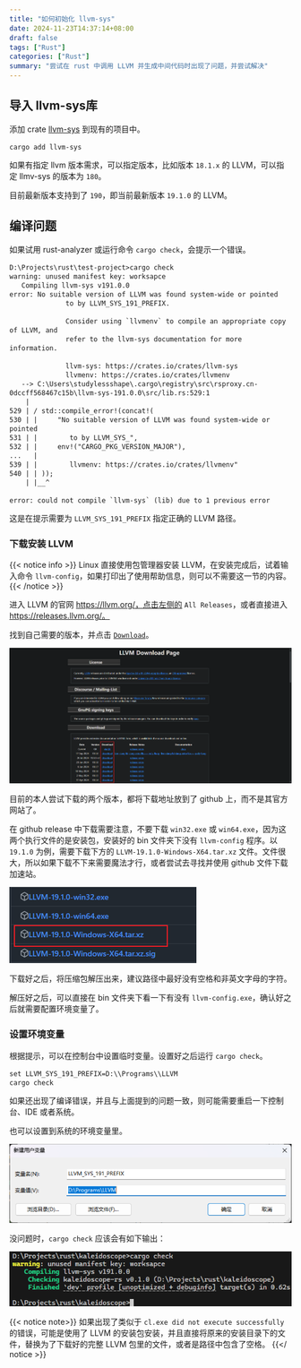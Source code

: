 ```yaml
---
title: "如何初始化 llvm-sys"
date: 2024-11-23T14:37:14+08:00
draft: false
tags: ["Rust"]
categories: ["Rust"]
summary: "尝试在 rust 中调用 LLVM 并生成中间代码时出现了问题，并尝试解决"
---
```


## 导入 llvm-sys库

添加 crate [llvm-sys](https://crates.io/crates/llvm-sys) 到现有的项目中。

```shell
cargo add llvm-sys
```

如果有指定 llvm 版本需求，可以指定版本，比如版本 `18.1.x` 的 LLVM，可以指定 llmv-sys 的版本为 `180`。

目前最新版本支持到了 `190`，即当前最新版本 `19.1.0` 的 LLVM。

## 编译问题

如果试用 rust-analyzer 或运行命令 `cargo check`，会提示一个错误。

```shell
D:\Projects\rust\test-project>cargo check                               
warning: unused manifest key: worksapce
   Compiling llvm-sys v191.0.0
error: No suitable version of LLVM was found system-wide or pointed
              to by LLVM_SYS_191_PREFIX.
       
              Consider using `llvmenv` to compile an appropriate copy of LLVM, and
              refer to the llvm-sys documentation for more information.
       
              llvm-sys: https://crates.io/crates/llvm-sys
              llvmenv: https://crates.io/crates/llvmenv
   --> C:\Users\studylessshape\.cargo\registry\src\rsproxy.cn-0dccff568467c15b\llvm-sys-191.0.0\src/lib.rs:529:1
    |
529 | / std::compile_error!(concat!(
530 | |     "No suitable version of LLVM was found system-wide or pointed
531 | |        to by LLVM_SYS_",
532 | |     env!("CARGO_PKG_VERSION_MAJOR"),
...   |
539 | |        llvmenv: https://crates.io/crates/llvmenv"
540 | | ));
    | |__^

error: could not compile `llvm-sys` (lib) due to 1 previous error
```

这是在提示需要为 `LLVM_SYS_191_PREFIX` 指定正确的 LLVM 路径。

### 下载安装 LLVM

{{< notice info >}}
Linux 直接使用包管理器安装 LLVM，在安装完成后，试着输入命令 `llvm-config`，如果打印出了使用帮助信息，则可以不需要这一节的内容。
{{< /notice >}}

进入 LLVM 的官网 https://llvm.org/，点击左侧的 `All Releases`，或者直接进入 https://releases.llvm.org/。

找到自己需要的版本，并点击 <u>`Download`</u>。

![download-llvm-page](download-llvm-page.png)

目前的本人尝试下载的两个版本，都将下载地址放到了 github 上，而不是其官方网站了。

在 github release 中下载需要注意，不要下载 `win32.exe` 或 `win64.exe`，因为这两个执行文件的是安装包，安装好的 bin 文件夹下没有 `llvm-config` 程序。以 `19.1.0` 为例，需要下载下方的 `LLVM-19.1.0-Windows-X64.tar.xz` 文件。文件很大，所以如果下载不下来需要魔法才行，或者尝试去寻找并使用 github 文件下载加速站。

![select-file-from-github-release](select-file-from-github-release.png)

下载好之后，将压缩包解压出来，建议路径中最好没有空格和非英文字母的字符。

解压好之后，可以直接在 bin 文件夹下看一下有没有 `llvm-config.exe`，确认好之后就需要配置环境变量了。

### 设置环境变量

根据提示，可以在控制台中设置临时变量。设置好之后运行 `cargo check`。

```shell
set LLVM_SYS_191_PREFIX=D:\\Programs\\LLVM
cargo check
```

如果还出现了编译错误，并且与上面提到的问题一致，则可能需要重启一下控制台、IDE 或者系统。

也可以设置到系统的环境变量里。

![set-env-for-system](set-env-for-system.png)

没问题时，`cargo check` 应该会有如下输出：

![cargo-check-success](cargo-check-success.png)

{{< notice note>}}
如果出现了类似于 `cl.exe did not execute successfully` 的错误，可能是使用了 LLVM 的安装包安装，并且直接将原来的安装目录下的文件，替换为了下载好的完整 LLVM 包里的文件，或者是路径中包含了空格。
{{</ notice >}}